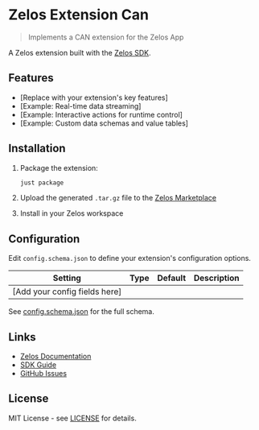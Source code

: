 # Zelos Extension Can

> Implements a CAN extension for the Zelos App

A Zelos extension built with the [Zelos SDK](https://docs.zeloscloud.io/sdk).

## Features

- [Replace with your extension's key features]
- [Example: Real-time data streaming]
- [Example: Interactive actions for runtime control]
- [Example: Custom data schemas and value tables]

## Installation

1. Package the extension:
   ```bash
   just package
   ```

2. Upload the generated `.tar.gz` file to the [Zelos Marketplace](https://app.zeloscloud.io/marketplace)

3. Install in your Zelos workspace

## Configuration

Edit `config.schema.json` to define your extension's configuration options.

| Setting | Type | Default | Description |
|---------|------|---------|-------------|
| [Add your config fields here] | | | |

See [config.schema.json](config.schema.json) for the full schema.

## Links

- [Zelos Documentation](https://docs.zeloscloud.io)
- [SDK Guide](https://docs.zeloscloud.io/sdk)
- [GitHub Issues](https://github.com/zeloscloud/zelos-extension-can/issues)

## License

MIT License - see [LICENSE](LICENSE) for details.

